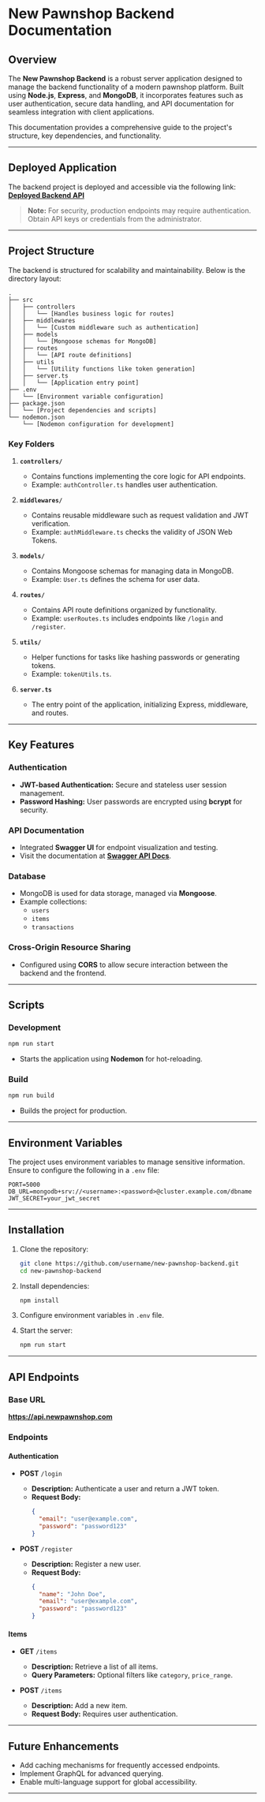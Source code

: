 # **New Pawnshop Backend Documentation**

## **Overview**
The **New Pawnshop Backend** is a robust server application designed to manage the backend functionality of a modern pawnshop platform. Built using **Node.js**, **Express**, and **MongoDB**, it incorporates features such as user authentication, secure data handling, and API documentation for seamless integration with client applications.

This documentation provides a comprehensive guide to the project's structure, key dependencies, and functionality.

---

## **Deployed Application**
The backend project is deployed and accessible via the following link:
**[Deployed Backend API](https://new-pawnshop-backend.onrender.com/docs/#/)**

> **Note:** For security, production endpoints may require authentication. Obtain API keys or credentials from the administrator.

---

## **Project Structure**

The backend is structured for scalability and maintainability. Below is the directory layout:

```
.
├── src
│   ├── controllers
│   │   └── [Handles business logic for routes]
│   ├── middlewares
│   │   └── [Custom middleware such as authentication]
│   ├── models
│   │   └── [Mongoose schemas for MongoDB]
│   ├── routes
│   │   └── [API route definitions]
│   ├── utils
│   │   └── [Utility functions like token generation]
│   ├── server.ts
│   │   └── [Application entry point]
├── .env
│   └── [Environment variable configuration]
├── package.json
│   └── [Project dependencies and scripts]
└── nodemon.json
    └── [Nodemon configuration for development]
```

### **Key Folders**

1. **`controllers/`**
   - Contains functions implementing the core logic for API endpoints. 
   - Example: `authController.ts` handles user authentication.

2. **`middlewares/`**
   - Contains reusable middleware such as request validation and JWT verification.
   - Example: `authMiddleware.ts` checks the validity of JSON Web Tokens.

3. **`models/`**
   - Contains Mongoose schemas for managing data in MongoDB.
   - Example: `User.ts` defines the schema for user data.

4. **`routes/`**
   - Contains API route definitions organized by functionality.
   - Example: `userRoutes.ts` includes endpoints like `/login` and `/register`.

5. **`utils/`**
   - Helper functions for tasks like hashing passwords or generating tokens.
   - Example: `tokenUtils.ts`.

6. **`server.ts`**
   - The entry point of the application, initializing Express, middleware, and routes.

---

## **Key Features**

### **Authentication**
- **JWT-based Authentication:** Secure and stateless user session management.
- **Password Hashing:** User passwords are encrypted using **bcrypt** for security.

### **API Documentation**
- Integrated **Swagger UI** for endpoint visualization and testing.
- Visit the documentation at **[Swagger API Docs](https://api.newpawnshop.com/docs)**.

### **Database**
- MongoDB is used for data storage, managed via **Mongoose**.
- Example collections:
  - `users`
  - `items`
  - `transactions`

### **Cross-Origin Resource Sharing**
- Configured using **CORS** to allow secure interaction between the backend and the frontend.

---

## **Scripts**

### **Development**
```bash
npm run start
```
- Starts the application using **Nodemon** for hot-reloading.

### **Build**
```bash
npm run build
```
- Builds the project for production.

---

## **Environment Variables**

The project uses environment variables to manage sensitive information. Ensure to configure the following in a `.env` file:

```env
PORT=5000
DB_URL=mongodb+srv://<username>:<password>@cluster.example.com/dbname
JWT_SECRET=your_jwt_secret
```

---

## **Installation**

1. Clone the repository:
   ```bash
   git clone https://github.com/username/new-pawnshop-backend.git
   cd new-pawnshop-backend
   ```

2. Install dependencies:
   ```bash
   npm install
   ```

3. Configure environment variables in `.env` file.

4. Start the server:
   ```bash
   npm run start
   ```

---

## **API Endpoints**

### **Base URL**
**https://api.newpawnshop.com**

### **Endpoints**

#### **Authentication**
- **POST** `/login`
  - **Description:** Authenticate a user and return a JWT token.
  - **Request Body:**
    ```json
    {
      "email": "user@example.com",
      "password": "password123"
    }
    ```

- **POST** `/register`
  - **Description:** Register a new user.
  - **Request Body:**
    ```json
    {
      "name": "John Doe",
      "email": "user@example.com",
      "password": "password123"
    }
    ```

#### **Items**
- **GET** `/items`
  - **Description:** Retrieve a list of all items.
  - **Query Parameters:** Optional filters like `category`, `price_range`.

- **POST** `/items`
  - **Description:** Add a new item.
  - **Request Body:** Requires user authentication.

---

## **Future Enhancements**
- Add caching mechanisms for frequently accessed endpoints.
- Implement GraphQL for advanced querying.
- Enable multi-language support for global accessibility.

---
